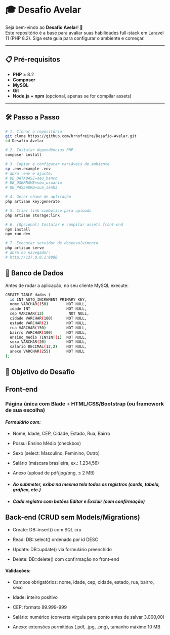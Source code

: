 # 🎓 Desafio Avelar

Seja bem-vindo ao **Desafio Avelar**! 🚀  
Este repositório é a base para avaliar suas habilidades full-stack em Laravel 11 (PHP 8.2). Siga este guia para configurar o ambiente e começar.

---

## 📋 Pré-requisitos

- **PHP** ≥ 8.2  
- **Composer**  
- **MySQL**  
- **Git**  
- **Node.js + npm** (opcional, apenas se for compilar assets)

---

## 🛠️ Passo a Passo

```bash
# 1. Clonar o repositório
git clone https://github.com/brnofreire/Desafio-Avelar.git
cd Desafio-Avelar

# 2. Instalar dependências PHP
composer install

# 3. Copiar e configurar variáveis de ambiente
cp .env.example .env
# abra .env e ajuste:
# DB_DATABASE=seu_banco
# DB_USERNAME=seu_usuario
# DB_PASSWORD=sua_senha

# 4. Gerar chave de aplicação
php artisan key:generate

# 5. Criar link simbólico para uploads
php artisan storage:link

# 6. (Opcional) Instalar e compilar assets front-end
npm install
npm run dev

# 7. Executar servidor de desenvolvimento
php artisan serve
# abra no navegador:
# http://127.0.0.1:8000

```
## 💾 Banco de Dados
Antes de rodar a aplicação, no seu cliente MySQL execute:

```bash
CREATE TABLE dados (
  id INT AUTO_INCREMENT PRIMARY KEY,
  nome VARCHAR(150)        NOT NULL,
  idade INT                NOT NULL,
  cep VARCHAR(13)           NOT NULL,
  cidade VARCHAR(100)      NOT NULL,
  estado VARCHAR(2)        NOT NULL,
  rua VARCHAR(150)         NOT NULL,
  bairro VARCHAR(100)      NOT NULL,
  ensino_medio TINYINT(1)  NOT NULL,
  sexo VARCHAR(20)         NOT NULL,
  salario DECIMAL(12,2)    NOT NULL,
  anexo VARCHAR(255)       NOT NULL
);
```
## 🎯 Objetivo do Desafio
## **Front-end**
### Página única com Blade + HTML/CSS/Bootstrap (ou framework de sua escolha)

#### *Formulário com:*

- Nome, Idade, CEP, Cidade, Estado, Rua, Bairro

- Possui Ensino Médio (checkbox)

- Sexo (select: Masculino, Feminino, Outro)

- Salário (máscara brasileira, ex.: 1.234,56)

- Anexo (upload de pdf/jpg/png, ≤ 2 MB)

- #### *Ao submeter, exiba na mesma tela todos os registros (cards, tabela, gráfico, etc.)*

- #### *Cada registro com botões Editar e Excluir (com confirmação)*

## **Back-end (CRUD sem Models/Migrations)**
- Create: DB::insert() com SQL cru

- Read: DB::select() ordenado por id DESC

- Update: DB::update() via formulário preenchido

- Delete: DB::delete() com confirmação no front-end

#### **Validações:**

- Campos obrigatórios: nome, idade, cep, cidade, estado, rua, bairro, sexo

- Idade: inteiro positivo

- CEP: formato 99.999-999

- Salário: numérico (converta vírgula para ponto antes de salvar 3.000,00)

- Anexo: extensões permitidas (.pdf, .jpg, .png), tamanho máximo 10 MB


